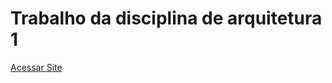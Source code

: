 # Trabalho da disciplina de arquitetura 1
<a href='https://phpmelhorjavascript.github.io/Trabalho-MVC-/'>Acessar Site</a>
